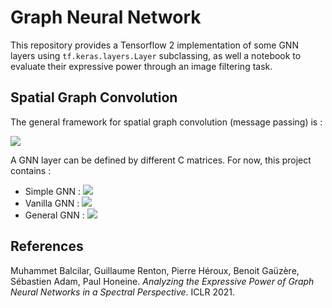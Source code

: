 # Graph Neural Network

This repository provides a Tensorflow 2 implementation of some GNN layers using ```tf.keras.layers.Layer``` subclassing, as well a notebook to evaluate their expressive power through an image filtering task.

## Spatial Graph Convolution

The general framework for spatial graph convolution (message passing) is :

![](https://latex.codecogs.com/svg.latex?H^{(l&plus;1)}&space;=&space;\sigma&space;(\sum_{s}{}C^{(s)}H^{(l)}W^{(l,s)}))

A GNN layer can be defined by different C matrices. For now, this project contains :

- Simple GNN : <img src="https://render.githubusercontent.com/render/math?math=C = A">
- Vanilla GNN : <img src="https://render.githubusercontent.com/render/math?math=C = I %2B A">
- General GNN : <img src="https://render.githubusercontent.com/render/math?math=C^{(1)} = I, C^{(2)} = A">

## References

Muhammet Balcilar, Guillaume Renton, Pierre Héroux, Benoit Gaüzère, Sébastien Adam, Paul Honeine. *Analyzing the Expressive Power of Graph Neural Networks in a Spectral Perspective*. ICLR 2021.
